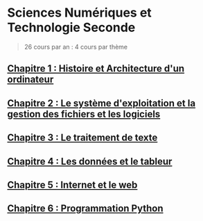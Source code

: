 # Sciences Numériques et Technologie Seconde
> 26 cours par an : 4 cours par thème


## [Chapitre 1 : Histoire et Architecture d'un ordinateur](1.0.ARCHI.md)

## [Chapitre 2 : Le système d'exploitation et la gestion des fichiers et les logiciels](2.0.OS.md)

## [Chapitre 3 : Le traitement de texte](3.0.TEXTE.md)

## [Chapitre 4 : Les données et le tableur](4.0.DONNEES.md)

## [Chapitre 5 : Internet et le web](5.0.INTERNET.md)

## [Chapitre 6 : Programmation Python](6.0.PYTHON.md)

